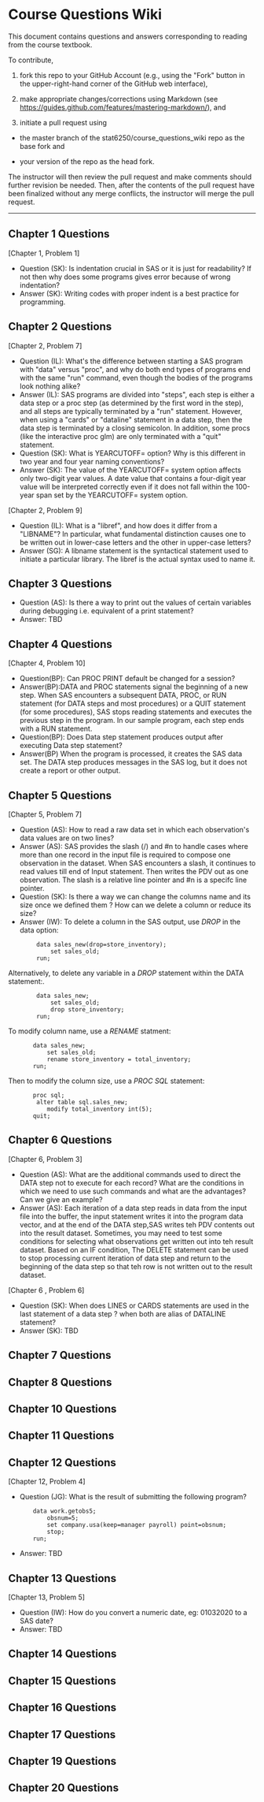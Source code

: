 # Course Questions Wiki

This document contains questions and answers corresponding to reading from the course textbook.

To contribute,

1. fork this repo to your GitHub Account (e.g., using the "Fork" button in the upper-right-hand corner of the GitHub web interface),

2. make appropriate changes/corrections using Markdown (see https://guides.github.com/features/mastering-markdown/), and

3. initiate a pull request using

- the master branch of the stat6250/course_questions_wiki repo as the base fork and

- your version of the repo as the head fork.

The instructor will then review the pull request and make comments should further revision be needed. Then, after the contents of the pull request have been finalized without any merge conflicts, the instructor will merge the pull request.

********************************************************************************

## Chapter 1 Questions

[Chapter 1, Problem 1]
- Question (SK): Is indentation  crucial in SAS or it is just for readability? If not then why does some programs gives error because of wrong indentation?
- Answer (SK): Writing codes with proper indent is a best practice for programming.

## Chapter 2 Questions

[Chapter 2, Problem 7]
- Question (IL): What's the difference between starting a SAS program with "data" versus "proc", and why do both end types of programs end with the same "run" command, even though the bodies of the programs look nothing alike?
- Answer (IL): SAS programs are divided into "steps", each step is either a data step or a proc step (as determined by the first word in the step), and all steps are typically terminated by a "run" statement. However, when using a "cards" or "dataline" statement in a data step, then the data step is terminated by a closing semicolon. In addition, some procs (like the interactive proc glm) are only terminated with a "quit" statement.
- Question (SK): What is YEARCUTOFF= option? Why is this different in two year and four year naming conventions?
- Answer (SK): The value of the YEARCUTOFF= system option affects only two-digit year values. A date value that contains a four-digit year value will be interpreted correctly even if it does not fall within the 100-year span set by the YEARCUTOFF= system option.

[Chapter 2, Problem 9]
- Question (IL): What is a "libref", and how does it differ from a "LIBNAME"?  In particular, what fundamental distinction causes one to be written out in lower-case letters and the other in upper-case letters?
- Answer (SG): A libname statement is the syntactical statement used to initiate a particular library. The libref is the actual syntax used to name it.

## Chapter 3 Questions
- Question (AS): Is there a way to print out the values of certain variables during debugging i.e. equivalent of a print statement?
- Answer: TBD

## Chapter 4 Questions
[Chapter 4, Problem 10]
- Question(BP): Can PROC PRINT default be changed for a session?
- Answer(BP):DATA and PROC statements signal the beginning of a new step. When SAS encounters a subsequent DATA, PROC, or RUN statement (for DATA steps and most procedures) or a QUIT statement (for some procedures), SAS stops reading statements and executes the previous step in the program. In our sample program, each step ends with a RUN statement.
- Question(BP): Does Data step statement produces output after executing Data step statement?
- Answer(BP) When the program is processed, it creates the SAS data set. The DATA step produces messages in the SAS log, but it does not create a report or other output.

## Chapter 5 Questions
[Chapter 5, Problem 7]
- Question (AS): How to read a raw data set in which each observation's data values are on two lines?
- Answer (AS): SAS provides the slash (/) and #n to handle cases where more than one record in the input file is required to compose one observation in the dataset. When SAS encounters a slash, it continues to read values till end of Input statement. Then writes the PDV out as one observation. The slash is a relative line pointer and #n is a specifc line pointer.
- Question (SK): Is there a way we can change the columns name and its size once we defined them ? How can we delete a column or reduce its size?
- Answer (IW): To delete a column in the SAS output, use *DROP* in the data option:
```SAS
        data sales_new(drop=store_inventory);
            set sales_old;
        run;
```
Alternatively, to delete any variable in a *DROP* statement within the DATA statement:.
```SAS
        data sales_new;
            set sales_old;
            drop store_inventory;
        run;
```
To modify column name, use a *RENAME* statment:
 ```SAS
        data sales_new;
            set sales_old;
            rename store_inventory = total_inventory;
        run;
```

Then to modify the column size, use a *PROC SQL* statement:
 ```SAS
        proc sql;
         alter table sql.sales_new;
            modify total_inventory int(5);
        quit;
```


## Chapter 6 Questions
[Chapter 6, Problem 3]
- Question (AS): What are the additional commands used to direct the DATA step not to execute for each record? What are the conditions in which we need to use such commands and what are the advantages? Can we give an example?
- Answer (AS): Each iteration of a data step reads in data from the input file into the buffer,  the input statement writes it into the program data vector, and  at the end of the DATA step,SAS writes teh PDV contents out into the result dataset. Sometimes, you may need to test some conditions for selecting what observations get written out into teh result dataset. Based on an IF condition, The DELETE statement can be used to stop processing current iteration of data step and return to the beginning of the data step so that teh row is not written out to the result dataset.                  

[Chapter 6 , Problem 6]
- Question (SK): When does LINES or CARDS  statements are used in the last statement of a data step ? when both are alias of   DATALINE statement?
- Answer (SK): TBD

## Chapter 7 Questions


## Chapter 8 Questions


## Chapter 10 Questions


## Chapter 11 Questions


## Chapter 12 Questions

[Chapter 12, Problem 4]
 - Question (JG): What is the result of submitting the following program?
 ```SAS
        data work.getobs5;
            obsnum=5;
            set company.usa(keep=manager payroll) point=obsnum;
            stop;
        run;
```

 - Answer: TBD

## Chapter 13 Questions
[Chapter 13, Problem 5]
 - Question (IW): How do you convert a numeric date, eg: 01032020 to a SAS date?
 - Answer: TBD
 
## Chapter 14 Questions


## Chapter 15 Questions


## Chapter 16 Questions


## Chapter 17 Questions


## Chapter 19 Questions


## Chapter 20 Questions
